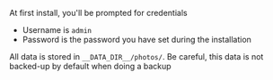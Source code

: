At first install, you'll be prompted for credentials
- Username is `admin`
- Password is the password you have set during the installation

All data is stored in `__DATA_DIR__/photos/`. Be careful, this data is not backed-up by default when doing a backup
